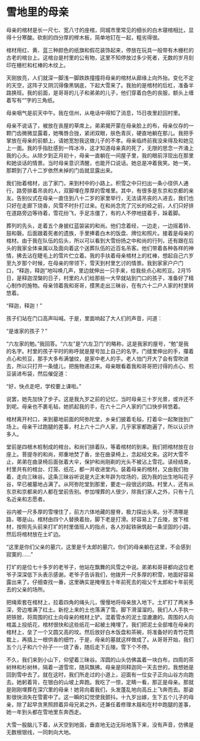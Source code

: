 # 雪地里的母亲

母亲的棺材是长一尺七、宽八寸的座棺，同城市里常见的细长的白木寝棺相比，显得十分寒酸。砍削的四分厚的榉木板，简单地钉在一起，粗劣得很。 

棺材用红、黄、蓝三种颜色的纸旗和假花装饰起来，停放在玩具一般带有木栅栏的古老的棺台上。这棺台是村里的公有物，这里不知停放过多少死者，无数的岁月刻印在栅栏和杠棒的木纹上。 

天刚放亮，人们就深一脚浅一脚跌跌撞撞将母亲的棺材从廊缘上向外抬。变化不定的天空，这阵子又阴沉得像黑锅底，下起大雪来了。我抬的是棺材的后杠，准备半路换班。我的前面，是哥哥的儿子和弟弟的儿子，他们穿着白色的丧服，额头上缠着写有“”字的三角纸。 

母亲咽气是前天中午。我在信州，从电话中得知了消息，15日夜里赶回村里。 

母亲不说话了，被放在丧屋的草席上。弟弟揭开蒙在母亲脸上的布，母亲仅存的一颗门齿微微显露着，她嘴唇合拢，紧闭双眼，肤色青灰，硬直地躺在那儿。我把手掌放在母亲的前额上，请她宽恕我这做儿子的不孝。母亲临终前我没来得及和她见上一面。我的手指肚感到一阵冰冷，这才知道母亲真的死了，无限的思念一齐涌上我的心头。从除夕到正月初十，母亲一直躺在一间屋子里，我的眼前浮现出在那里和她谈话的情景。当时母亲意识清醒，也能开口说话。她总是冲着我笑。她一笑，那颗到了八十二岁依然未掉的门齿就显露出来。 

我们抬着棺材，出了家门，来到村中的小路上。积雪之中只扫出一条小径供人通行，路旁排着吊丧的人，双脚埋在厚厚的雪堆里。其中，有很多是东京和京都的亲友。告别仪式在母亲一直住到八十二岁的家里举行，无法请吊丧的人进去，我们也只好在走廊下烧香，风雪不时扑打过来。在和尚念完了冗长的经之前，人们只好排在道路旁边等待着，雪花纷飞，手足冻僵了，有的人不停地搓着手，跺着脚。 

葬列的先头，走着五个身披红蓝袈裟的和尚。他们念着经，一边走，一边摇着铃、鼓和磬。后面跟着死者的遗族，手里捧着白木的饭盘、牌位和照片。接着是母亲的棺材。由于我在队伍的后头，所以可以看到大雪纷扬之中和尚的行列，还有跟在后头的我家全体亲属以及面向着这个送葬队伍的近百名吊客。他们带着各种各样的神情，拂去沾在睫毛上的雪片伫立着。我的手扶着母亲棺材上的杠棒，想起自己六岁至九岁那个时候，在母亲的带领下，雪天到村里乞讨的情景。我到家家户户门口，“释迦，释迦”地叫唤几声，里边就伸出一只手来，给我些点心和煎豆。2月15日，是释迦涅槃的日子，村里的人们给那些一大早就站到门口的孩子，准备好了精心制作的施物。母亲领着我和哥哥，摸黑走出三昧谷，在有六十二户人家的村里转悠着。 

“释迦，释迦！” 

孩子们站在门口高声叫喊。于是，里面响起了大人们的声音，问道： 

“是谁家的孩子？” 

“六左家的勉。”我回答。“六左”是“六左卫门”的略称，这是我家的屋号，“勉”是我的名字。村里的孩子平时的称呼就是屋号加上自己的名字。门缝里伸出的手，攥着点心和煎豆，那手大多布满皱纹，是家中老人的手。老人怕门开大了会有雪吹进去，所以只打开一条缝儿，把施物递过来。母亲眼看着我和哥哥把讨得的点心、煎豆装进布袋，然后催促道： 

“好，快点走吧，学校要上课啦。” 

说罢，她先加快了步子。这是我九岁之前的记忆，当时母亲三十岁光景，或许还不到呢。母亲也不裹毛毡，她抓起我的手，在六十二户人家的门口快步转悠着。 

棺材离开村口，来到墓地前面的阿弥陀堂，乡亲们披着毛毡，打着伞一起聚拢到广场上。母亲干过跑腿的差事，村上六十二户人家，几乎家家都跑遍了，所以认识许多人。 

堂前是四根木桩制成的棺台。和尚们排着队，等着棺材的到来。我们把棺材放在台座上。菩提寺的和尚，郑重地焚了香，坐在曲录椅上，念起经文来。这时大雪不止，弟弟在曲录椅后面张着大伞，保护和尚刚剃的光头不被沾上雪花。读经结束，村里共有的棺台、灯笼、纸花，都一并收进堂内。装着母亲的棺材，又由我们抬着，走向三昧谷。这条三昧谷听说是大正末年辟为坟场的，因为我的出生地叫花子谷，早已被墓地占满了。从阿弥陀堂到那里，要走一段很远的路。村里人，还有从东京和京都来的人都在堂前告别。参加埋葬的人很少，除我们家人之外，只有十几名近亲和志愿者。 

谷内被一尺多厚的雪埋住了，前方六体地藏的屋脊，极力探出头来。分不清哪是路，哪是山。棺材由四个人替换着抬，脚下老是打滑。好容易上了丘陵，放下棺材，按照先头前来打圹的村里值班人的指点，各人抄起铁锹筑起一条坚固的小路，然后将棺材放在土圹边。 

“这里是你们父亲的墓穴，这里是千太郎的墓穴，你们的母亲躺在这里，不会感到寂寞的……” 

打圹的是位七十多岁的老爷子，他站在飘舞的风雪之中说。弟弟和哥哥都向这位老爷子深深低下头表示感谢。老爷子告诉我们，他拨开一尺多厚的积雪，地面好容易露出来了。仔细查找一番，这里确实是掩埋五十年前死去的祖父千太郎和十年前死去的父亲的场所。 

把绳索套在棺材上，拉着四角的绳头儿，慢慢地将母亲放入地下。土圹打了两米多深，旁边堆满了红土。新挖上来的土也落满了雪。脚下滑溜溜的。我们人人手执一把铁锨，将周围的红土向母亲的棺材上铲。混着雪水的泥土湿漉漉的。周围的人向棺盖上投纸花，棺材很快和这些纸花一起被土掩埋了。我们把泥土全部堆在母亲的棺材上，垒了一个又圆又高的坟。然后放好白木饭盘和茶碗，将准备好的青竹花筒栽上，再插上一根供香的细竹，于是，母亲的墓就这样做成了。从哥哥开始，我们五个儿子和六个孙子一一烧了香，随后走下丘陵。雪下个不停。 

不久，我们来到小山下，仰望着三昧谷。浑圆的山头仿佛盖着一块白布，四周的茶树林和杉树林，隔着一道雪帘，随风飘拂。母亲是同释迦同一天去世的，我想她是回到雪中去了。就在这时，我们所走过的小道上，迎面有一位女子正向山谷方向跑去。她躬着背，在银白的山坡上奔跑。我吃了一惊，定睛一看，那正是母亲。那就是刚刚埋葬在深穴里的母亲！她背向着我们，头发蓬乱地向高丘上飞奔而去。那姿影很快消失在雪雾中了。这一瞬的幻觉使我颤抖。十九岁出嫁，生下五个儿子的母亲，除了起早贪黑照顾着异母兄弟之外，还兼任着修理木屐和在村中跑腿的差事，她一年到头都在雪地里东奔西走。 

大雪一股脑儿下着，从天空到地面，垂直地无边无际地落下来，没有声音，仿佛是无数根银线，一同刺向大地。